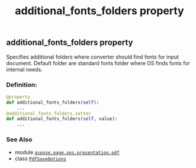 ﻿---
title: additional_fonts_folders property
second_title: Aspose.Page for Python via .NET API References
description: 
type: docs
weight: 30
url: /python-net/aspose.page.xps.presentation.pdf/pdfsaveoptions/additional_fonts_folders/
is_root: false
---

## additional_fonts_folders property


Specifies additional folders where converter should find fonts for input document.
Default folder are standard fonts folder where OS finds fonts for internal needs.
### Definition:
```python
@property
def additional_fonts_folders(self):
    ...
@additional_fonts_folders.setter
def additional_fonts_folders(self, value):
    ...
```

### See Also
* module [`aspose.page.xps.presentation.pdf`](../../)
* class [`PdfSaveOptions`](/page/python-net/aspose.page.xps.presentation.pdf/pdfsaveoptions)
